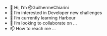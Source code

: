 - 👋 Hi, I’m @GuilhermeChiarini
- 👀 I’m interested in Developer new challenges
- 🌱 I’m currently learning Harbour
- 💞️ I’m looking to collaborate on ...
- 📫 How to reach me ...

<!---
GuilhermeChiarini/GuilhermeChiarini is a ✨ special ✨ repository because its `README.md` (this file) appears on your GitHub profile.
You can click the Preview link to take a look at your changes.
--->
